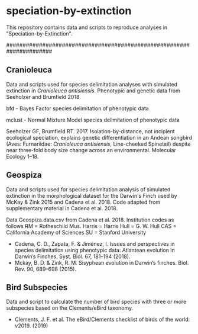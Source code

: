 # speciation-by-extinction

This repository contains data and scripts to reproduce analyses in "Speciation-by-Extinction".


######################################################################

## Cranioleuca

Data and scripts used for species delimitation analyses with simulated extinction in *Cranioleuca antisiensis*. Phenotypic and genetic data from Seeholzer and Brumfield 2018.

bfd - Bayes Factor species delimitation of phenotypic data

mclust - Normal Mixture Model species delimitation of phenotypic data

Seeholzer GF, Brumfield RT. 2017. Isolation-by-distance, not incipient ecological speciation, explains genetic differentiation in an Andean songbird (Aves: Furnariidae: *Cranioleuca antisiensis*, Line-cheeked Spinetail) despite near three-fold body size change across an environmental. Molecular Ecology 1–18.


## Geospiza

Data and scripts used for species delimitation analysis of simulated extinction in the morphological dataset for the Darwin's Finch used by McKay & Zink 2015 and Cadena et al. 2018. Code adapted from supplementary material in Cadena et al. 2018. 

Data Geospiza.data.csv from Cadena et al. 2018. Institution codes as follows
RM = Rotheschild Mus.
Harris = Harris
Hull = G. W. Hull
CAS = California Academy of Sciences
SU = Stanford University


- Cadena, C. D., Zapata, F. & Jiménez, I. Issues and perspectives in species delimitation using phenotypic data: Atlantean evolution in Darwin’s Finches. Syst. Biol. 67, 181–194 (2018).
- Mckay, B. D. & Zink, R. M. Sisyphean evolution in Darwin’s finches. Biol. Rev. 90, 689–698 (2015).


## Bird Subspecies

Data and script to calculate the number of bird species with three or more subspecies based on the Clements/eBird taxonomy.

- Clements, J. F. et al. The eBird/Clements checklist of birds of the world: v2019. (2019)
